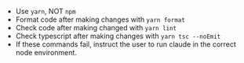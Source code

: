 - Use `yarn`, NOT `npm`
- Format code after making changes with `yarn format`
- Check code after making changed with `yarn lint`
- Check typescript after making changes with `yarn tsc --noEmit`
- If these commands fail, instruct the user to run claude in the correct node environment.
